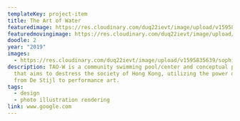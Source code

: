 ```yaml
---
templateKey: project-item
title: The Art of Water
featuredimage: https://res.cloudinary.com/duq22ievt/image/upload/v1595835641/sophiestudio/night_taow_m33gh5.jpg
featuredmovingimage: https://res.cloudinary.com/duq22ievt/image/upload/v1595835641/sophiestudio/night_taow_m33gh5.jpg
doodle: 2
year: "2019"
images:
  - https://res.cloudinary.com/duq22ievt/image/upload/v1595835639/sophiestudio/sectional_per_yvujd0.jpg
description: TAO-W is a community swimming pool/center and conceptual project
  that aims to destress the society of Hong Kong, utilizing the power of art -
  from De Stijl to performance art.
tags:
  - design
  - photo illustration rendering
link: www.google.com
---
```


